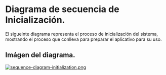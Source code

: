 # **Diagrama de secuencia de Inicialización.**

El sigueinte diagrama representa el proceso de inicialización del sistema, mostrando el proceso que conlleva para
preparar el aplicativo para su uso.

## Imágen del diagrama.
[![sequence-diagram-initialization.png](https://i.postimg.cc/d3L9VpZ3/sequence-diagram-initialization.png)](https://postimg.cc/Cnp8vvNp)

